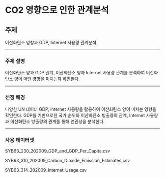 # CO2 영향으로 인한 관계분석

## 주제

이산화탄소 영향과 GDP, Internet 사용량 관계분석 

---

### 주제 설명

이산화탄소 양과 GDP 관계, 이산화탄소 양과 Internet 사용량 관계를 분석하여 이산화탄소 양이 어떤 영향을 미치는지 확인한다.

---

### 선정 배경

다양한 UN 데이터 GDP, Internet 사용량을 활용하여 이산화탄소 양이 미치는 영향을 확인한다. GDP를 기반으로한 국가 순위와 이산화탄소 방출량의 관계, Internet 사용량과 이산화탄소 방출량의 관계를 통해 연관성을 분석한다.

---

### 사용 데이터셋

SYB63_230_202009_GDP_and_GDP_Per_Capita.csv

SYB63_310_202009_Carbon_Dioxide_Emission_Estimates.csv

SYB63_314_202009_Internet_Usage.csv
